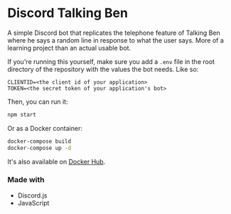 # Discord Talking Ben

A simple Discord bot that replicates the telephone feature of Talking Ben where he says a random line in response to what the user says.
More of a learning project than an actual usable bot.

If you're running this yourself, make sure you add a `.env` file in the root directory of the repository with the values the bot needs. Like so:

```.env
CLIENTID=<the client id of your application>
TOKEN=<the secret token of your application's bot>
```

Then, you can run it:

```bash
npm start
```

Or as a Docker container:

```bash
docker-compose build
docker-compose up -d
```

It's also available on [Docker Hub](https://hub.docker.com/repository/docker/atomicchocolate/discord-talking-ben).

### Made with

- Discord.js
- JavaScript
